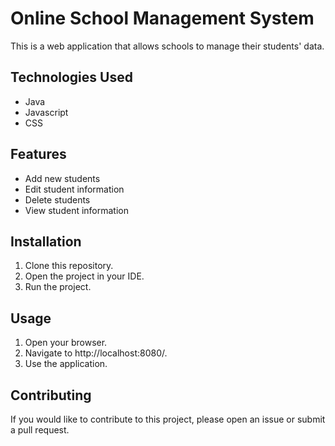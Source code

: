 
# Online School Management System

This is a web application that allows schools to manage their students' data.

## Technologies Used

- Java
- Javascript
- CSS

## Features

- Add new students
- Edit student information
- Delete students
- View student information

## Installation

1. Clone this repository.
2. Open the project in your IDE.
3. Run the project.

## Usage

1. Open your browser.
2. Navigate to http://localhost:8080/.
3. Use the application.

## Contributing

If you would like to contribute to this project, please open an issue or submit a pull request.
